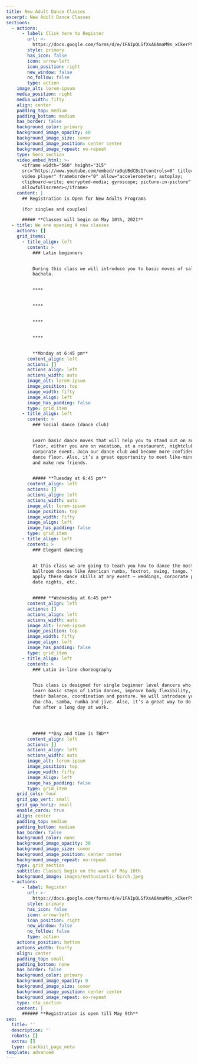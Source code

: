 ```yaml
---
title: New Adult Dance Classes
excerpt: New Adult Dance Classes
sections:
  - actions:
      - label: Click here to Register
        url: >-
          https://docs.google.com/forms/d/e/1FAIpQLSfXsA6AmaM9s_xCkerPSd_ZV1r4di9Tv05gyhnPHDvzsGq7Lg/viewform?fbzx=-7853669134528690690
        style: primary
        has_icon: false
        icon: arrow-left
        icon_position: right
        new_window: false
        no_follow: false
        type: action
    image_alt: lorem-ipsum
    media_position: right
    media_width: fifty
    align: center
    padding_top: medium
    padding_bottom: medium
    has_border: false
    background_color: primary
    background_image_opacity: 40
    background_image_size: cover
    background_image_position: center center
    background_image_repeat: no-repeat
    type: hero_section
    video_embed_html: >-
      <iframe width="560" height="315"
      src="https://www.youtube.com/embed/ra9qUBdCBsQ?controls=0" title="YouTube
      video player" frameborder="0" allow="accelerometer; autoplay;
      clipboard-write; encrypted-media; gyroscope; picture-in-picture"
      allowfullscreen></iframe>
    content: |
      ## Registration is Open for New Adults Programs

      (for singles and couples)

      ##### **Classes will begin on May 10th, 2021**
  - title: We are opening 4 new classes
    actions: []
    grid_items:
      - title_align: left
        content: >
          ### Latin beginners


          During this class we will introduce you to basic moves of salsa and
          bachata.


          ****


          ****


          ****


          ****


          **Monday at 6:45 pm**
        content_align: left
        actions: []
        actions_align: left
        actions_width: auto
        image_alt: lorem-ipsum
        image_position: top
        image_width: fifty
        image_align: left
        image_has_padding: false
        type: grid_item
      - title_align: left
        content: >
          ### Social dance (dance club)


          Learn basic dance moves that will help you to stand out on any dance
          floor, either you are on vacation, at a restaurant, nightclub, or a
          corporate event. Join our dance club and become more confident on a
          dance floor. Also, it’s a great opportunity to meet like-minded people
          and make new friends.


          ##### **Tuesday at 6:45 pm**
        content_align: left
        actions: []
        actions_align: left
        actions_width: auto
        image_alt: lorem-ipsum
        image_position: top
        image_width: fifty
        image_align: left
        image_has_padding: false
        type: grid_item
      - title_align: left
        content: >
          ### Elegant dancing


          At this class we are going to teach you how to dance the most romantic
          ballroom dances like American rumba, foxtrot, swing, tango. You can
          apply these dance skills at any event – weddings, corporate parties,
          date nights, etc.


          ##### **Wednesday at 6:45 pm**
        content_align: left
        actions: []
        actions_align: left
        actions_width: auto
        image_alt: lorem-ipsum
        image_position: top
        image_width: fifty
        image_align: left
        image_has_padding: false
        type: grid_item
      - title_align: left
        content: >
          ### Latin in-line choreography


          This class is designed for single beginner level dancers who wants to
          learn basic steps of Latin dances, improve body flexibility, work on
          their balance, coordination and posture. We will introduce you to
          cha-cha, samba, rumba and jive. Also, it’s a great way to do something
          fun after a long day at work.




          ##### **Day and time is TBD**
        content_align: left
        actions: []
        actions_align: left
        actions_width: auto
        image_alt: lorem-ipsum
        image_position: top
        image_width: fifty
        image_align: left
        image_has_padding: false
        type: grid_item
    grid_cols: four
    grid_gap_vert: small
    grid_gap_horiz: small
    enable_cards: true
    align: center
    padding_top: medium
    padding_bottom: medium
    has_border: false
    background_color: none
    background_image_opacity: 30
    background_image_size: cover
    background_image_position: center center
    background_image_repeat: no-repeat
    type: grid_section
    subtitle: Classes begin on the week of May 10th
    background_image: images/enthusiastic-birch.jpeg
  - actions:
      - label: Register
        url: >-
          https://docs.google.com/forms/d/e/1FAIpQLSfXsA6AmaM9s_xCkerPSd_ZV1r4di9Tv05gyhnPHDvzsGq7Lg/viewform?fbzx=-7853669134528690690
        style: primary
        has_icon: false
        icon: arrow-left
        icon_position: right
        new_window: false
        no_follow: false
        type: action
    actions_position: bottom
    actions_width: fourty
    align: center
    padding_top: small
    padding_bottom: none
    has_border: false
    background_color: primary
    background_image_opacity: 0
    background_image_size: cover
    background_image_position: center center
    background_image_repeat: no-repeat
    type: cta_section
    content: |
      ###### **Registration is open till May 9th**
seo:
  title: ''
  description: ''
  robots: []
  extra: []
  type: stackbit_page_meta
template: advanced
---
```

